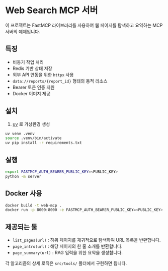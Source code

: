 # Web Search MCP 서버

이 프로젝트는 FastMCP 라이브러리를 사용하여 웹 페이지를 탐색하고 요약하는 MCP 서버의 예제입니다.

## 특징
- 비동기 작업 처리
- Redis 기반 상태 저장
- 외부 API 연동을 위한 `httpx` 사용
- `data://reports/{report_id}` 형태의 동적 리소스
- Bearer 토큰 인증 지원
- Docker 이미지 제공

## 설치
1. [uv](https://github.com/astral-sh/uv) 로 가상환경 생성
```bash
uv venv .venv
source .venv/bin/activate
uv pip install -r requirements.txt
```

## 실행
```bash
export FASTMCP_AUTH_BEARER_PUBLIC_KEY=<PUBLIC_KEY>
python -m server
```

## Docker 사용
```bash
docker build -t web-mcp .
docker run -p 8000:8000 -e FASTMCP_AUTH_BEARER_PUBLIC_KEY=<PUBLIC_KEY> web-mcp
```

## 제공되는 툴
- `list_pages(url)` : 하위 페이지를 재귀적으로 탐색하여 URL 목록을 반환합니다.
- `page_intro(url)` : 해당 페이지의 한 줄 소개를 반환합니다.
- `page_summary(url)` : RAG 입력을 위한 요약을 생성합니다.

각 알고리즘의 상세 로직은 `src/tools/` 폴더에서 구현하면 됩니다.
